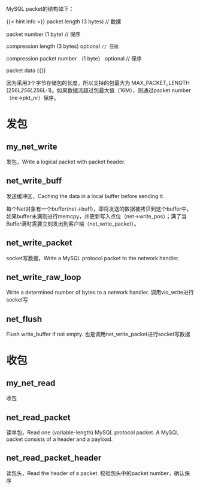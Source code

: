 MySQL packet的结构如下：

{{< hint info >}}
packet length (3 bytes)  	         			// 数据

packet number (1 byte)            			// 保序


compression length (3 bytes) optional    ``// 压缩
``

compression packet number （1 byte） optional // 保序

packet data
{{</hint>}}

因为采用3个字节存储包的长度，所以支持的包最大为 MAX_PACKET_LENGTH (256L*256L*256L-1)。如果数据流超过包最大值（16M），则通过packet number（ne→pkt_nr）保序。

# 发包

## my_net_write

发包，Write a logical packet with packet header.

## net_write_buff

发送缓冲区，Caching the data in a local buffer before sending it.

每个Net对象有一个buffer(net->buff)，即将发送的数据被拷贝到这个buffer中。如果buffer未满则进行memcpy，并更新写入点位（net->write_pos）；满了当Buffer满时需要立刻发出到客户端（net_write_packet）。

## net_write_packet

socket写数据，Write a MySQL protocol packet to the network handler.

## net_write_raw_loop

Write a determined number of bytes to a network handler.
调用vio_write进行socket写

## net_flush

Flush write_buffer if not empty.
也是调用net_write_packet进行socket写数据

# 收包

## my_net_read

收包

## net_read_packet

读单包，Read one (variable-length) MySQL protocol packet. A MySQL packet consists of a header and a payload.

## net_read_packet_header

读包头，Read the header of a packet.
校验包头中的packet number，确认保序
